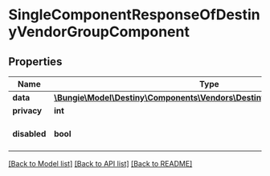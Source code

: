 # SingleComponentResponseOfDestinyVendorGroupComponent

## Properties
Name | Type | Description | Notes
------------ | ------------- | ------------- | -------------
**data** | [**\Bungie\Model\Destiny\Components\Vendors\DestinyVendorGroupComponent**](DestinyVendorGroupComponent.md) |  | [optional] 
**privacy** | **int** |  | [optional] 
**disabled** | **bool** | If true, this component is disabled. | [optional] 

[[Back to Model list]](../README.md#documentation-for-models) [[Back to API list]](../README.md#documentation-for-api-endpoints) [[Back to README]](../README.md)


